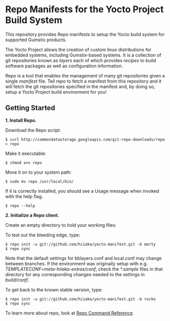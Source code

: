  Repo Manifests for the Yocto Project Build System
=============================================
This repository provides Repo manifests to setup the Yocto build system for 
supported Gumstix products.

The Yocto Project allows the creation of custom linux distributions for embedded
systems, including Gumstix-based systems.  It is a collection of git
repositories known as *layers* each of which provides *recipes* to build
software packages as well as configuration information.

Repo is a tool that enables the management of many git repositories given a 
single *manifest* file.  Tell repo to fetch a manifest from this repository and
it will fetch the git repositories specified in the manifest and, by doing so,
setup a Yocto Project build environment for you!

Getting Started
---------------
**1.  Install Repo.**

Download the Repo script:

    $ curl http://commondatastorage.googleapis.com/git-repo-downloads/repo > repo

Make it executable:

    $ chmod a+x repo

Move it on to your system path:

    $ sudo mv repo /usr/local/bin/

If it is correctly installed, you should see a Usage message when invoked
with the help flag.

    $ repo --help

**2.  Initialize a Repo client.**

Create an empty directory to hold your working files:

To test out the bleeding edge, type:

    $ repo init -u git://github.com/hiiaka/yocto-manifest.git -b morty
    $ repo sync

Note that the default settings for bblayers.conf and local.conf may change
between branches.  If the environment was originally setup with e.g.
_TEMPLATECONF=meta-hiiaka-extras/conf_, check the _*.sample_ files in that
directory for any corresponding changes needed to the settings in
 _build/conf/_.

To get back to the known stable version, type:

    $ repo init -u git://github.com/hiiaka/yocto-manifest.git -b rocko
    $ repo sync

    
To learn more about repo, look at [Repo Command Reference](https://source.android.com/source/using-repo "Using repo")
